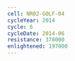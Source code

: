 ```yaml
---
cell: NR02-GOLF-04
cycleYear: 2014
cycle: 6
cycleDate: 2014-06
resistance: 378000
enlightened: 197000
---
```


